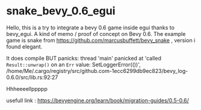 # snake_bevy_0.6_egui

Hello, this is a try to integrate a bevy 0.6 game inside egui thanks to bevy_egui. A kind of memo / proof of concept on Bevy 0.6.
The example game is snake from https://github.com/marcusbuffett/bevy_snake , version i found elegant.

It does compile BUT panicks:
thread 'main' panicked at 'called `Result::unwrap()` on an `Err` value: SetLoggerError(())', /home/Me/.cargo/registry/src/github.com-1ecc6299db9ec823/bevy_log-0.6.0/src/lib.rs:92:27

Hhheeeellppppp



usefull link :  https://bevyengine.org/learn/book/migration-guides/0.5-0.6/
